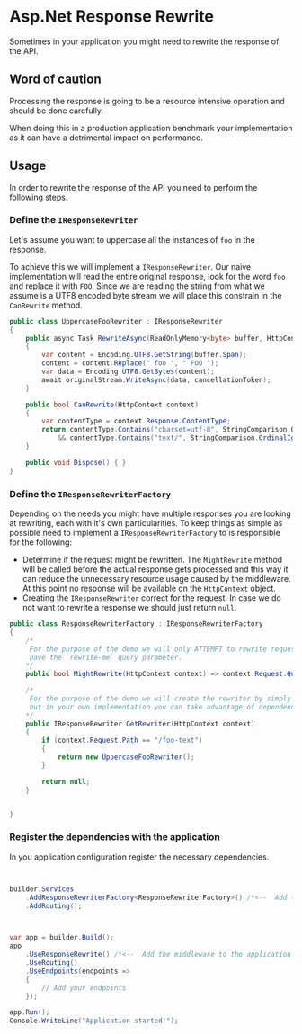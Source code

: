 # Asp.Net Response Rewrite

Sometimes in your application you might need to rewrite the response of the API.

## Word of caution
Processing the response is going to be a resource intensive operation and should be done carefully.

When doing this in a production application benchmark your implementation as it can have a detrimental impact on performance.

## Usage

In order to rewrite the response of the API you need to perform the following steps.

### Define the `IResponseRewriter`

Let's assume you want to uppercase all the instances of `foo` in the response.

To achieve this we will implement a `IResponseRewriter`. Our naive implementation will read the entire original response, look for the word `foo` and replace it with `FOO`.
Since we are reading the string from what we assume is a UTF8 encoded byte stream we will place this constrain in the `CanRewrite` method.

``` csharp
public class UppercaseFooRewriter : IResponseRewriter
{
    public async Task RewriteAsync(ReadOnlyMemory<byte> buffer, HttpContext context, Stream originalStream, CancellationToken cancellationToken)
    {
        var content = Encoding.UTF8.GetString(buffer.Span);
        content = content.Replace(" foo ", " FOO ");
        var data = Encoding.UTF8.GetBytes(content);
        await originalStream.WriteAsync(data, cancellationToken);
    }

    public bool CanRewrite(HttpContext context)
    {
        var contentType = context.Response.ContentType;
        return contentType.Contains("charset=utf-8", StringComparison.OrdinalIgnoreCase)
            && contentType.Contains("text/", StringComparison.OrdinalIgnoreCase);
    }

    public void Dispose() { }
}
```

### Define the `IResponseRewriterFactory`

Depending on the needs you might have multiple responses you are looking at rewriting, each with it's own particularities. To keep things as simple as possible need to implement a `IResponseRewriterFactory` to is responsible for the following:
* Determine if the request might be rewritten. The `MightRewrite` method will be called before the actual response gets processed and this way it can reduce the unnecessary resource usage caused by the middleware. At this point no response will be available on the `HttpContext` object.
* Creating the `IResponseRewriter` correct for the request. In case we do not want to rewrite a response we should just return `null`.

``` csharp
public class ResponseRewriterFactory : IResponseRewriterFactory
{
    /*
     For the purpose of the demo we will only ATTEMPT to rewrite requests that
     have the `rewrite-me` query parameter.
    */
    public bool MightRewrite(HttpContext context) => context.Request.Query.ContainsKey("rewrite-me");

    /*
     For the purpose of the demo we will create the rewriter by simply creating a new instance
     but in your own implementation you can take advantage of dependency injection.
    */
    public IResponseRewriter GetRewriter(HttpContext context)
    {
        if (context.Request.Path == "/foo-text")
        {
            return new UppercaseFooRewriter();
        }

        return null;
    }


}

```

### Register the dependencies with the application

In you application configuration register the necessary dependencies.

``` csharp


builder.Services
    .AddResponseRewriterFactory<ResponseRewriterFactory>() /*<--  Add the factory to the dependency container.*/
    .AddRouting();



var app = builder.Build();
app
    .UseResponseRewrite() /*<--  Add the middleware to the application pipeline.*/
    .UseRouting()
    .UseEndpoints(endpoints =>
    {
        // Add your endpoints
    });

app.Run();
Console.WriteLine("Application started!");
```

